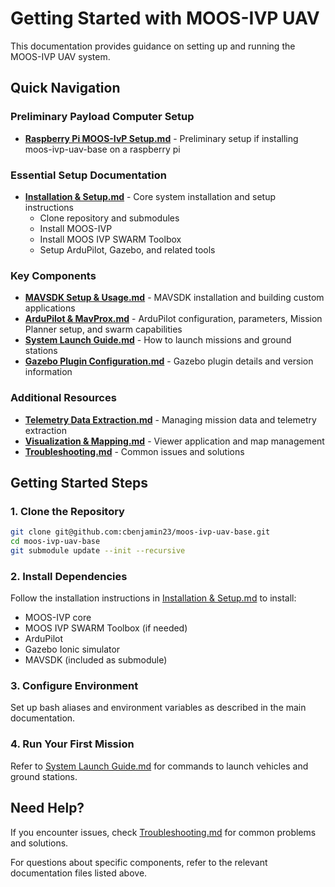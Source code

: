 # Getting Started with MOOS-IVP UAV

This documentation provides guidance on setting up and running the MOOS-IVP UAV system.

## Quick Navigation

### Preliminary Payload Computer Setup
- **[Raspberry Pi MOOS-IvP Setup.md](Raspberry_Pi_MOOS-IvP_Setup.md)** - Preliminary setup if installing moos-ivp-uav-base on a raspberry pi

### Essential Setup Documentation
- **[Installation & Setup.md](Installation_&_Setup.md)** - Core system installation and setup instructions
  - Clone repository and submodules
  - Install MOOS-IVP
  - Install MOOS IVP SWARM Toolbox
  - Setup ArduPilot, Gazebo, and related tools

### Key Components
- **[MAVSDK Setup & Usage.md](MAVSDK_Setup_&_Usage.md)** - MAVSDK installation and building custom applications
- **[ArduPilot & MavProx.md](ArduPilot_&_MavProx.md)** - ArduPilot configuration, parameters, Mission Planner setup, and swarm capabilities
- **[System Launch Guide.md](System_Launch_Guide.md)** - How to launch missions and ground stations
- **[Gazebo Plugin Configuration.md](Gazebo_Plugin_Configuration.md)** - Gazebo plugin details and version information

### Additional Resources
- **[Telemetry Data Extraction.md](Telemetry_Data_Extraction.md)** - Managing mission data and telemetry extraction
- **[Visualization & Mapping.md](Visualization_&_Mapping.md)** - Viewer application and map management
- **[Troubleshooting.md](Troubleshooting.md)** - Common issues and solutions

## Getting Started Steps

### 1. Clone the Repository
```bash
git clone git@github.com:cbenjamin23/moos-ivp-uav-base.git
cd moos-ivp-uav-base
git submodule update --init --recursive
```

### 2. Install Dependencies
Follow the installation instructions in [Installation & Setup.md](Installation_&_Setup.md) to install:
- MOOS-IVP core
- MOOS IVP SWARM Toolbox (if needed)
- ArduPilot
- Gazebo Ionic simulator
- MAVSDK (included as submodule)

### 3. Configure Environment
Set up bash aliases and environment variables as described in the main documentation.

### 4. Run Your First Mission
Refer to [System Launch Guide.md](System_Launch_Guide.md) for commands to launch vehicles and ground stations.

## Need Help?

If you encounter issues, check [Troubleshooting.md](Troubleshooting.md) for common problems and solutions.

For questions about specific components, refer to the relevant documentation files listed above.
